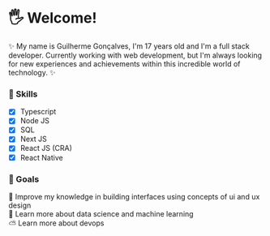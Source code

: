 # 🖐 Welcome!
:sparkles: My name is Guilherme Gonçalves, I'm 17 years old and I'm a full stack developer. Currently working with web development, but I'm always looking for new experiences and achievements within this incredible world of technology. :sparkles:

<h3>🌈 Skills</h3>

- [x] Typescript <br />
- [x] Node JS <br />
- [x] SQL <br />
- [x] Next JS <br />
- [x] React JS (CRA) <br />
- [x] React Native

<h3>🥳 Goals</h3>

🦄 Improve my knowledge in building interfaces using concepts of ui and ux design <br />
🤖 Learn more about data science and machine learning <br />
⛅️ Learn more about devops




